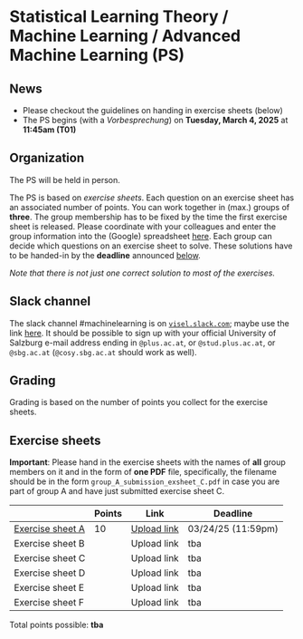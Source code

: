 # Statistical Learning Theory / Machine Learning / Advanced Machine Learning (PS)

## News

- Please checkout the guidelines on handing in exercise sheets (below)
- The PS begins (with a *Vorbesprechung*) on **Tuesday, March 4, 2025** at **11:45am (T01)**

## Organization

The PS will be held in person.

The PS is based on *exercise sheets*. Each question on an exercise sheet has an associated number of points. You can work together in (max.) groups of **three**. The group membership has to be fixed by the time the first exercise sheet is released. Please coordinate with your colleagues and enter the group information into the (Google) spreadsheet [here](https://docs.google.com/spreadsheets/d/1PRRZy7s-641of-0GXz5cncmmDaYmhUjWRPlnfARAomI/edit?usp=sharing). Each group can decide which questions on an exercise sheet to solve. These solutions have to be handed-in by the **deadline** announced [below](#Exercise-sheets).

*Note that there is not just one correct solution to most of the exercises.*

## Slack channel

The slack channel #machinelearning is on [`visel.slack.com`](https://visel.slack.com); maybe use the link [here](https://join.slack.com/t/visel/signup). It should be possible to sign up with your official University of Salzburg e-mail address ending in `@plus.ac.at`, or `@stud.plus.ac.at`, or `@sbg.ac.at` (`@cosy.sbg.ac.at` should work as well).

## Grading

Grading is based on the number of points you collect for the exercise sheets.  

## Exercise sheets

**Important**: Please hand in the exercise sheets with the names of **all** group members on it and in the form of **one PDF** file, specifically, the filename should
be in the form `group_A_submission_exsheet_C.pdf` in case you are part of group A and have just submitted exercise sheet C.

| | **Points** | **Link** | **Deadline** |
|---|---|---|---|
| [Exercise sheet A](exA.pdf)  |  10    | [Upload link](https://plusacat-my.sharepoint.com/:f:/g/personal/roland_kwitt_plus_ac_at/Eq8MlTSfMPlBlFOjVXKMH-UBpO6lb9kAKHdUI4BweKnJsg) | 03/24/25 (11:59pm) |
| Exercise sheet B  |        | Upload link | tba |
| Exercise sheet C  |        | Upload link | tba |
| Exercise sheet D  |        | Upload link | tba |
| Exercise sheet E  |        | Upload link | tba |
| Exercise sheet F  |        | Upload link | tba |


Total points possible: **tba**
